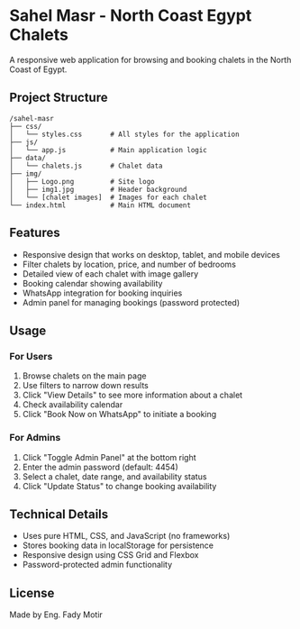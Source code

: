 # Sahel Masr - North Coast Egypt Chalets

A responsive web application for browsing and booking chalets in the North Coast of Egypt.

## Project Structure

```
/sahel-masr
├── css/
│   └── styles.css       # All styles for the application
├── js/
│   └── app.js           # Main application logic
├── data/
│   └── chalets.js       # Chalet data
├── img/
│   ├── Logo.png         # Site logo
│   ├── img1.jpg         # Header background
│   └── [chalet images]  # Images for each chalet
└── index.html           # Main HTML document
```

## Features

- Responsive design that works on desktop, tablet, and mobile devices
- Filter chalets by location, price, and number of bedrooms
- Detailed view of each chalet with image gallery
- Booking calendar showing availability
- WhatsApp integration for booking inquiries
- Admin panel for managing bookings (password protected)

## Usage

### For Users

1. Browse chalets on the main page
2. Use filters to narrow down results
3. Click "View Details" to see more information about a chalet
4. Check availability calendar
5. Click "Book Now on WhatsApp" to initiate a booking

### For Admins

1. Click "Toggle Admin Panel" at the bottom right
2. Enter the admin password (default: 4454)
3. Select a chalet, date range, and availability status
4. Click "Update Status" to change booking availability

## Technical Details

- Uses pure HTML, CSS, and JavaScript (no frameworks)
- Stores booking data in localStorage for persistence
- Responsive design using CSS Grid and Flexbox
- Password-protected admin functionality

## License

Made by Eng. Fady Motir 